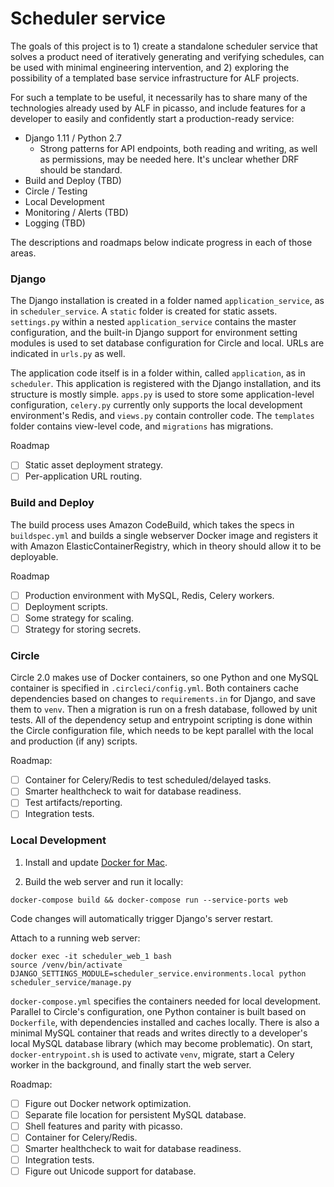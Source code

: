 # Scheduler service

The goals of this project is to 1) create a standalone scheduler service that solves a product need of iteratively generating and verifying schedules, can be used with minimal engineering intervention, and 2) exploring the possibility of a templated base service infrastructure for ALF projects.

For such a template to be useful, it necessarily has to share many of the technologies already used by ALF in picasso, and include features for a developer to easily and confidently start a production-ready service:
- Django 1.11 / Python 2.7
    - Strong patterns for API endpoints, both reading and writing, as well as permissions, may be needed here. It's unclear whether DRF should be standard.
- Build and Deploy (TBD)
- Circle / Testing
- Local Development
- Monitoring / Alerts (TBD)
- Logging (TBD)

The descriptions and roadmaps below indicate progress in each of those areas.

### Django

The Django installation is created in a folder named `application_service`, as in `scheduler_service`. A `static` folder is created for static assets. `settings.py` within a nested `application_service` contains the master configuration, and the built-in Django support for environment setting modules is used to set database configuration for Circle and local. URLs are indicated in `urls.py` as well.

The application code itself is in a folder within, called `application`, as in `scheduler`. This application is registered with the Django installation, and its structure is mostly simple. `apps.py` is used to store some application-level configuration, `celery.py` currently only supports the local development environment's Redis, and `views.py` contain controller code. The `templates` folder contains view-level code, and `migrations` has migrations.

Roadmap
- [ ] Static asset deployment strategy.
- [ ] Per-application URL routing.

### Build and Deploy

The build process uses Amazon CodeBuild, which takes the specs in `buildspec.yml` and builds a single webserver Docker image and registers it with Amazon ElasticContainerRegistry, which in theory should allow it to be deployable.

Roadmap
- [ ] Production environment with MySQL, Redis, Celery workers.
- [ ] Deployment scripts.
- [ ] Some strategy for scaling.
- [ ] Strategy for storing secrets.

### Circle
Circle 2.0 makes use of Docker containers, so one Python and one MySQL container is specified in `.circleci/config.yml`. Both containers cache dependencies based on changes to `requirements.in` for Django, and save them to `venv`. Then a migration is run on a fresh database, followed by unit tests. All of the dependency setup and entrypoint scripting is done within the Circle configuration file, which needs to be kept parallel with the local and production (if any) scripts.

Roadmap:
- [ ] Container for Celery/Redis to test scheduled/delayed tasks.
- [ ] Smarter healthcheck to wait for database readiness.
- [ ] Test artifacts/reporting.
- [ ] Integration tests.

### Local Development

1. Install and update [Docker for Mac](https://docs.docker.com/docker-for-mac/install/).

2. Build the web server and run it locally:
```
docker-compose build && docker-compose run --service-ports web
```

Code changes will automatically trigger Django's server restart.

Attach to a running web server:
```
docker exec -it scheduler_web_1 bash
source /venv/bin/activate
DJANGO_SETTINGS_MODULE=scheduler_service.environments.local python scheduler_service/manage.py
```

`docker-compose.yml` specifies the containers needed for local development. Parallel to Circle's configuration, one Python container is built based on `Dockerfile`, with dependencies installed and caches locally. There is also a minimal MySQL container that reads and writes directly to a developer's local MySQL database library (which may become problematic). On start, `docker-entrypoint.sh` is used to activate `venv`, migrate, start a Celery worker in the background, and finally start the web server.

Roadmap:
- [ ] Figure out Docker network optimization.
- [ ] Separate file location for persistent MySQL database.
- [ ] Shell features and parity with picasso.
- [ ] Container for Celery/Redis.
- [ ] Smarter healthcheck to wait for database readiness.
- [ ] Integration tests.
- [ ] Figure out Unicode support for database.
